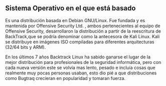 ## Sistema Operativo en el que está basado
Es una distribución basada en Debian GNU/Linux. Fue fundada y es mantenida por Offensive Security Ltd. , ambos pertenecientes al equipo de Offensive Security, desarrollaron la distribución a partir de la reescritura de BackTrack,que se podría denominar como la antecesora de Kali Linux. Kali se distribuye en imágenes ISO compiladas para diferentes arquitecturas (32/64 bits y ARM).

En los últimos 7 años Backtrack Linux ha sabido ganarse el lugar de la mejor distribución para profesionales de la seguridad informática, pero con cada nueva versión este se volvía mas lento, pesado e incluía cosas que realmente muy pocas personas usaban, esto dio pié a que distribuciones como Bugtraq crecieran en popularidad y tomaran fuerza.

